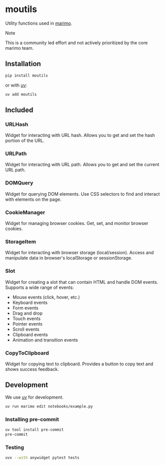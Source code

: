 # moutils

Utility functions used in [marimo](https://github.com/marimo-team/marimo).

> [!NOTE]
> This is a community led effort and not actively prioritized by the core marimo team.

## Installation

```sh
pip install moutils
```

or with [uv](https://github.com/astral-sh/uv):

```sh
uv add moutils
```

## Included

### URLHash

Widget for interacting with URL hash. Allows you to get and set the hash portion of the URL.

### URLPath

Widget for interacting with URL path. Allows you to get and set the current URL path.

### DOMQuery

Widget for querying DOM elements. Use CSS selectors to find and interact with elements on the page.

### CookieManager

Widget for managing browser cookies. Get, set, and monitor browser cookies.

### StorageItem

Widget for interacting with browser storage (local/session). Access and manipulate data in browser's localStorage or sessionStorage.

### Slot

Widget for creating a slot that can contain HTML and handle DOM events. Supports a wide range of events:

- Mouse events (click, hover, etc.)
- Keyboard events
- Form events
- Drag and drop
- Touch events
- Pointer events
- Scroll events
- Clipboard events
- Animation and transition events

### CopyToClipboard

Widget for copying text to clipboard. Provides a button to copy text and shows success feedback.

## Development

We use [uv](https://github.com/astral-sh/uv) for development.

```sh
uv run marimo edit notebooks/example.py
```

### Installing pre-commit

```sh
uv tool install pre-commit
pre-commit
```

### Testing

```sh
uvx --with anywidget pytest tests
```
